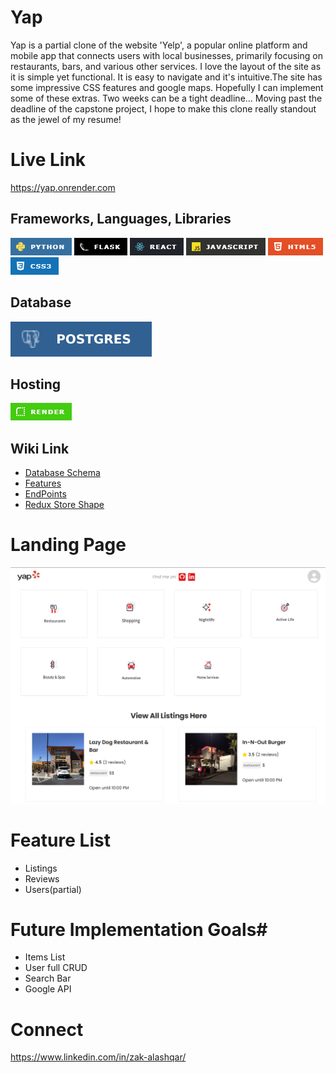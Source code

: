 # Yap
Yap is a partial clone of the website 'Yelp', a popular online platform and mobile app that connects users with local businesses, primarily focusing on restaurants, bars, and various other services. I love the layout of the site as it is simple yet functional. It is easy to navigate and it's intuitive.The site has some impressive CSS features and google maps. Hopefully I can implement some of these extras. Two weeks can be a tight deadline... Moving past the deadline of the capstone project, I hope to make this clone really standout as the jewel of my resume!

# Live Link

 https://yap.onrender.com
## Frameworks, Languages, Libraries

![python](./react-app/src/assets/python.png)
![flask](./react-app/src/assets/flask.png)
![React](./react-app/src/assets/React.png)
![Javascript](./react-app/src/assets/JS.png)
![html](./react-app/src/assets/html.png)
![CSS](./react-app/src/assets/css.png)

## Database

![postgrese](./react-app/src/assets/psotgresecheck.svg)
## Hosting
![redner](./react-app/src/assets/render.png)

## Wiki Link

- [Database Schema]
- [Features]
- [EndPoints]
- [Redux Store Shape]


# Landing Page

![image](./react-app/src/assets/landingpage.png)
# Feature List
- Listings
- Reviews
- Users(partial)

# Future Implementation Goals#
- Items List
- User  full CRUD
- Search Bar
- Google API


# Connect

https://www.linkedin.com/in/zak-alashqar/


[Database Schema]: https://github.com/EhabZak/Yap/wiki/Database-Schema
[Features]: https://github.com/EhabZak/Yap/wiki/Feature-List
[Redux Store Shape]: https://github.com/EhabZak/Yap/wiki/Redux-Store-Shape
[EndPoints]: https://github.com/EhabZak/Yap/wiki/Backend-API-Routes
